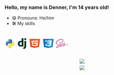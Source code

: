 ### Hello, my name is Denner, I'm 14 years old!
- 😄 Pronouns: He/him
- 🛠️ My skills 


<div style="display: inline_block;"><br>
	<img align="center" alt="Python" height="35" width="35" src="https://raw.githubusercontent.com/devicons/devicon/master/icons/python/python-original.svg" title="Python">
	<img align="center" alt="Django" height="35" width="35" src="https://github.com/devicons/devicon/blob/master/icons/django/django-plain.svg" title="Django">
	<img align="center" alt="HTML" height="30" width="40" src="https://raw.githubusercontent.com/devicons/devicon/master/icons/html5/html5-original.svg" title="HTML">
	<img align="center" alt="CSS" height="30" width="40" src="https://raw.githubusercontent.com/devicons/devicon/master/icons/css3/css3-original.svg" title="CSS">
	<img align="center" alt="SCSS/SASS" height="40" width="40" src="https://github.com/devicons/devicon/blob/master/icons/sass/sass-original.svg" title="SCSS">
</div>

##

<div align="center">
  <a href="https://github.com/Deku333">
  	<img height="170em" src="https://github-readme-stats.vercel.app/api?username=Deku333&show_icons=true&theme=dark&bg_color=20,414141,000000">
  </a><br>
  <a href="https://github.com/Deku333">
 	 <img align="center" src="https://github-readme-stats.vercel.app/api/top-langs/?username=Deku333&hide_progress=false&theme=dark&bg_color=20,414141,000000">
  </a>
</div>
